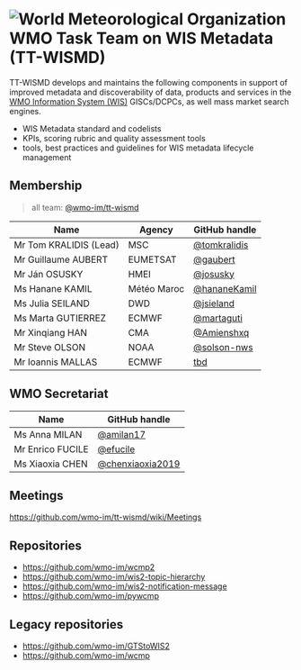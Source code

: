 # ![World Meteorological Organization](https://community.wmo.int/themes/wmo/logo.png) WMO Task Team on WIS Metadata (TT-WISMD)
TT-WISMD develops and maintains the following components in support of improved metadata and discoverability of data, products and services in the [WMO Information System (WIS)](https://community.wmo.int/activity-areas/wmo-information-system-wis) GISCs/DCPCs, as well mass market search engines.
* WIS Metadata standard and codelists
* KPIs, scoring rubric and quality assessment tools
* tools, best practices and guidelines for WIS metadata lifecycle management

## Membership

>all team: [@wmo-im/tt-wismd](https://github.com/orgs/wmo-im/teams/tt-wismd)

|Name | Agency | GitHub handle |
|---|---|---|
|Mr Tom KRALIDIS (Lead)|MSC|[@tomkralidis](https://github.com/tomkralidis)
|Mr Guillaume AUBERT|EUMETSAT|[@gaubert](https://github.com/gaubert)
|Mr Ján OSUSKY|HMEI|[@josusky](https://github.com/josusky)
|Ms Hanane KAMIL|Météo Maroc|[@hananeKamil](https://github.com/hananeKamil)
|Ms Julia SEILAND|DWD|[@jsieland](https://github.com/jsieland)
|Ms Marta GUTIERREZ|ECMWF|[@martaguti](https://github.com/martaguti)
|Mr Xinqiang HAN|CMA|[@Amienshxq](https://github.com/Amienshxq)
|Mr Steve OLSON|NOAA|[@solson-nws](https://github.com/solson-nws)
|Mr Ioannis MALLAS|ECMWF|[tbd](https://github.com/tbd)

## WMO Secretariat

|Name |GitHub handle |
|---|---|
|Ms Anna MILAN|[@amilan17](https://github.com/orgs/wmo-im/people/amilan17)
|Mr Enrico FUCILE|[@efucile](https://github.com/orgs/wmo-im/people/efucile)
|Ms Xiaoxia CHEN|[@chenxiaoxia2019](https://github.com/chenxiaoxia2019)

## Meetings
https://github.com/wmo-im/tt-wismd/wiki/Meetings

## Repositories
* https://github.com/wmo-im/wcmp2
* https://github.com/wmo-im/wis2-topic-hierarchy
* https://github.com/wmo-im/wis2-notification-message
* https://github.com/wmo-im/pywcmp

## Legacy repositories
* https://github.com/wmo-im/GTStoWIS2
* https://github.com/wmo-im/wcmp




